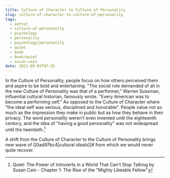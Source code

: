 ```yaml
---
title: Culture of Character to Culture of Personality
slug: culture-of-character-to-culture-of-personality
tags:
  - zettel
  - culture-of-personality
  - psychology
  - personality
  - psychology/personality
  - quiet
  - book
  - book/quiet
  - susan-cain
date: 2021-09-03T07:55
---
```



In the Culture of Personality, people focus on how others perceived them and
aspire to be bold and entertaining. "The social role demanded of all in the new
Culture of Personality was that of a performer," Warren Sussman, influential
cultural historian, famously wrote. "Every American was to become a performing
self." As opposed to the Culture of Character where "the ideal self was serious,
disciplined and honorable". People value not so much as the impression they make
in public but as how they behave in their privacy. The word _personality_
weren't even invented until the eighteenth century, and the idea of "having
a good personality" was not widespread until the twentieth.[^1]

A shift from the Culture of Character to the Culture of Personality brings new
wave of [[0ad97bc4|cultural ideals]]# from which we would never quite recover.


[^1]: Quiet: The Power of Introverts in a World That Can't Stop Talking by Susan Cain - Chapter 1: The Rise of the "Mighty Likeable Fellow"
